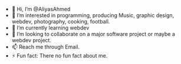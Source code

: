 - 👋 Hi, I’m @AliyasAhmed
- 👀 I’m interested in programming, producing Music, graphic design, webdev, photography, cooking, football.
- 🌱 I’m currently learning webdev
- 💞️ I’m looking to collaborate on a major software project or maybe a webdev project.
- 📫 Reach me through Email.
- ⚡ Fun fact: There no fun fact about me.

<!---
AliyasAhmed/AliyasAhmed is a ✨ special ✨ repository because its `README.md` (this file) appears on your GitHub profile.
You can click the Preview link to take a look at your changes.
--->
